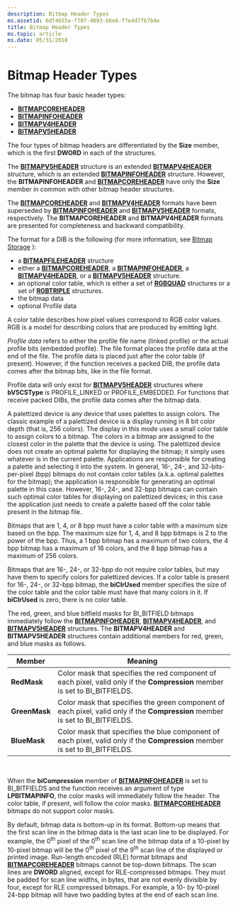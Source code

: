 ```yaml
---
description: Bitmap Header Types
ms.assetid: 6df4655a-f707-4893-b6e6-f7e4d7f67b4e
title: Bitmap Header Types
ms.topic: article
ms.date: 05/31/2018
---
```


# Bitmap Header Types

The bitmap has four basic header types:

-   [**BITMAPCOREHEADER**](/windows/win32/api/wingdi/ns-wingdi-bitmapcoreheader)
-   [**BITMAPINFOHEADER**](/windows/win32/api/wingdi/ns-wingdi-bitmapinfoheader)
-   [**BITMAPV4HEADER**](/windows/desktop/api/Wingdi/ns-wingdi-bitmapv4header)
-   [**BITMAPV5HEADER**](/windows/desktop/api/Wingdi/ns-wingdi-bitmapv5header)

The four types of bitmap headers are differentiated by the **Size** member, which is the first **DWORD** in each of the structures.

The [**BITMAPV5HEADER**](/windows/desktop/api/Wingdi/ns-wingdi-bitmapv5header) structure is an extended [**BITMAPV4HEADER**](/windows/desktop/api/Wingdi/ns-wingdi-bitmapv4header) structure, which is an extended [**BITMAPINFOHEADER**](/windows/win32/api/wingdi/ns-wingdi-bitmapinfoheader) structure. However, the **BITMAPINFOHEADER** and [**BITMAPCOREHEADER**](/windows/win32/api/wingdi/ns-wingdi-bitmapcoreheader) have only the **Size** member in common with other bitmap header structures.

The [**BITMAPCOREHEADER**](/windows/win32/api/wingdi/ns-wingdi-bitmapcoreheader) and [**BITMAPV4HEADER**](/windows/desktop/api/Wingdi/ns-wingdi-bitmapv4header) formats have been superseded by [**BITMAPINFOHEADER**](/windows/win32/api/wingdi/ns-wingdi-bitmapinfoheader) and [**BITMAPV5HEADER**](/windows/desktop/api/Wingdi/ns-wingdi-bitmapv5header) formats, respectively. The **BITMAPCOREHEADER** and **BITMAPV4HEADER** formats are presented for completeness and backward compatibility.

The format for a DIB is the following (for more information, see [Bitmap Storage](bitmap-storage.md) ):

-   a [**BITMAPFILEHEADER**](/windows/win32/api/wingdi/ns-wingdi-bitmapfileheader) structure
-   either a [**BITMAPCOREHEADER**](/windows/win32/api/wingdi/ns-wingdi-bitmapcoreheader), a [**BITMAPINFOHEADER**](/windows/win32/api/wingdi/ns-wingdi-bitmapinfoheader), a [**BITMAPV4HEADER**](/windows/desktop/api/Wingdi/ns-wingdi-bitmapv4header), or a [**BITMAPV5HEADER**](/windows/desktop/api/Wingdi/ns-wingdi-bitmapv5header) structure.
-   an optional color table, which is either a set of [**RGBQUAD**](/windows/win32/api/wingdi/ns-wingdi-rgbquad) structures or a set of [**RGBTRIPLE**](/windows/win32/api/wingdi/ns-wingdi-rgbtriple) structures.
-   the bitmap data
-   optional Profile data

A color table describes how pixel values correspond to RGB color values. RGB is a model for describing colors that are produced by emitting light.

*Profile data* refers to either the profile file name (linked profile) or the actual profile bits (embedded profile). The file format places the profile data at the end of the file. The profile data is placed just after the color table (if present). However, if the function receives a packed DIB, the profile data comes after the bitmap bits, like in the file format.

Profile data will only exist for [**BITMAPV5HEADER**](/windows/desktop/api/Wingdi/ns-wingdi-bitmapv5header) structures where **bV5CSType** is PROFILE\_LINKED or PROFILE\_EMBEDDED. For functions that receive packed DIBs, the profile data comes after the bitmap data.

A palettized device is any device that uses palettes to assign colors. The classic example of a palettized device is a display running in 8 bit color depth (that is, 256 colors). The display in this mode uses a small color table to assign colors to a bitmap. The colors in a bitmap are assigned to the closest color in the palette that the device is using. The palettized device does not create an optimal palette for displaying the bitmap; it simply uses whatever is in the current palette. Applications are responsible for creating a palette and selecting it into the system. In general, 16-, 24-, and 32-bits-per-pixel (bpp) bitmaps do not contain color tables (a.k.a. optimal palettes for the bitmap); the application is responsible for generating an optimal palette in this case. However, 16-, 24-, and 32-bpp bitmaps can contain such optimal color tables for displaying on palettized devices; in this case the application just needs to create a palette based off the color table present in the bitmap file.

Bitmaps that are 1, 4, or 8 bpp must have a color table with a maximum size based on the bpp. The maximum size for 1, 4, and 8 bpp bitmaps is 2 to the power of the bpp. Thus, a 1 bpp bitmap has a maximum of two colors, the 4 bpp bitmap has a maximum of 16 colors, and the 8 bpp bitmap has a maximum of 256 colors.

Bitmaps that are 16-, 24-, or 32-bpp do not require color tables, but may have them to specify colors for palettized devices. If a color table is present for 16-, 24-, or 32-bpp bitmap, the **biClrUsed** member specifies the size of the color table and the color table must have that many colors in it. If **biClrUsed** is zero, there is no color table.

The red, green, and blue bitfield masks for BI\_BITFIELD bitmaps immediately follow the [**BITMAPINFOHEADER**](/windows/win32/api/wingdi/ns-wingdi-bitmapinfoheader), [**BITMAPV4HEADER**](/windows/desktop/api/Wingdi/ns-wingdi-bitmapv4header), and [**BITMAPV5HEADER**](/windows/desktop/api/Wingdi/ns-wingdi-bitmapv5header) structures. The **BITMAPV4HEADER** and **BITMAPV5HEADER** structures contain additional members for red, green, and blue masks as follows.



| Member        | Meaning                                                                                                                        |
|---------------|--------------------------------------------------------------------------------------------------------------------------------|
| **RedMask**   | Color mask that specifies the red component of each pixel, valid only if the **Compression** member is set to BI\_BITFIELDS.   |
| **GreenMask** | Color mask that specifies the green component of each pixel, valid only if the **Compression** member is set to BI\_BITFIELDS. |
| **BlueMask**  | Color mask that specifies the blue component of each pixel, valid only if the **Compression** member is set to BI\_BITFIELDS.  |



 

When the **biCompression** member of [**BITMAPINFOHEADER**](/windows/win32/api/wingdi/ns-wingdi-bitmapinfoheader) is set to BI\_BITFIELDS and the function receives an argument of type **LPBITMAPINFO**, the color masks will immediately follow the header. The color table, if present, will follow the color masks. [**BITMAPCOREHEADER**](/windows/win32/api/wingdi/ns-wingdi-bitmapcoreheader) bitmaps do not support color masks.

By default, bitmap data is bottom-up in its format. Bottom-up means that the first scan line in the bitmap data is the last scan line to be displayed. For example, the 0<sup>th</sup> pixel of the 0<sup>th</sup> scan line of the bitmap data of a 10-pixel by 10-pixel bitmap will be the 0<sup>th</sup> pixel of the 9<sup>th</sup> scan line of the displayed or printed image. Run-length encoded (RLE) format bitmaps and [**BITMAPCOREHEADER**](/windows/win32/api/wingdi/ns-wingdi-bitmapcoreheader) bitmaps cannot be top-down bitmaps. The scan lines are **DWORD** aligned, except for RLE-compressed bitmaps. They must be padded for scan line widths, in bytes, that are not evenly divisible by four, except for RLE compressed bitmaps. For example, a 10- by 10-pixel 24-bpp bitmap will have two padding bytes at the end of each scan line.

 

 

